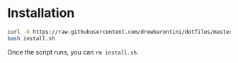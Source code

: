 Installation
============

```bash
curl -O https://raw.githubusercontent.com/drewbarontini/dotfiles/master/install.sh
bash install.sh
```

Once the script runs, you can `rm install.sh`.

